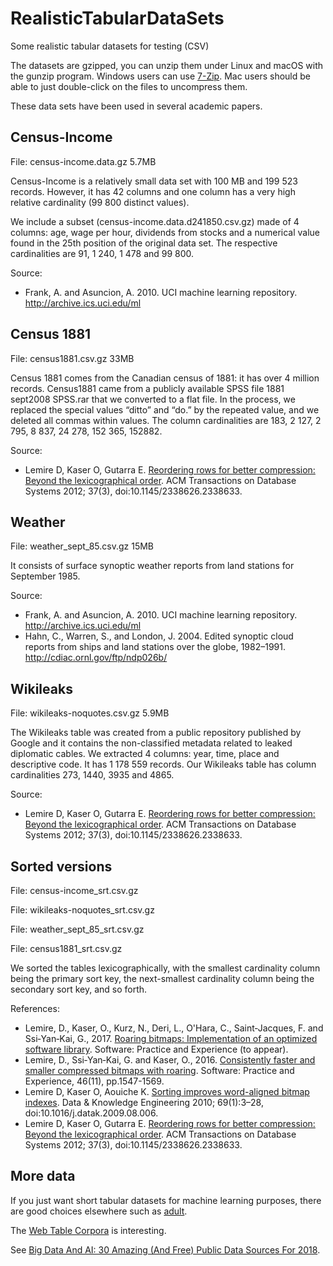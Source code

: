 # RealisticTabularDataSets
Some realistic tabular datasets for testing (CSV)

The datasets are gzipped, you can unzip them under Linux and macOS with the gunzip program. Windows users can use [7-Zip](http://www.7-zip.org). Mac users should be able to just double-click on the files to uncompress them.

These data sets have been used in several academic papers.


## Census-Income

File: census-income.data.gz 5.7MB

Census-Income is a relatively small data set with 100 MB and 199 523 records. However, it has 42 columns and one column has a very high relative cardinality (99 800 distinct values). 

We include a subset (census-income.data.d241850.csv.gz) made of 4 columns: age, wage per hour, dividends from stocks and a numerical value found in the 25th position of the original data set. The respective cardinalities are 91, 1 240, 1 478 and 99 800.

Source:

* Frank, A. and Asuncion, A. 2010. UCI machine learning repository. http://archive.ics.uci.edu/ml

## Census 1881

File: census1881.csv.gz 33MB

Census 1881 comes from the Canadian census of 1881: it has over 4 million records. Census1881 came from a publicly available SPSS file 1881 sept2008 SPSS.rar that we converted to a flat file. In the process, we replaced the special values “ditto” and “do.” by the repeated value, and we deleted all commas within values. The column cardinalities are 183, 2 127, 2 795, 8 837, 24 278, 152 365, 152882.

Source: 

* Lemire D, Kaser O, Gutarra E. [Reordering rows for better compression: Beyond the lexicographical order](https://arxiv.org/abs/1207.2189). ACM Transactions on Database Systems 2012; 37(3), doi:10.1145/2338626.2338633.

## Weather

File: weather_sept_85.csv.gz 15MB

It consists of  surface synoptic weather reports from land stations for September 1985. 

Source:

* Frank, A. and Asuncion, A. 2010. UCI machine learning repository. http://archive.ics.uci.edu/ml
*  Hahn, C., Warren, S., and London, J. 2004. Edited synoptic cloud reports from ships and land stations over the globe, 1982–1991. http://cdiac.ornl.gov/ftp/ndp026b/


## Wikileaks

File: wikileaks-noquotes.csv.gz 5.9MB

The Wikileaks table was created from a public repository published by Google and it contains the non-classified metadata related to leaked diplomatic cables. We extracted 4 columns: year, time, place and descriptive code. It has 1 178 559 records. Our Wikileaks table has column cardinalities 273, 1440, 3935 and 4865.

Source: 

* Lemire D, Kaser O, Gutarra E. [Reordering rows for better compression: Beyond the lexicographical order](https://arxiv.org/abs/1207.2189). ACM Transactions on Database Systems 2012; 37(3), doi:10.1145/2338626.2338633. 


## Sorted versions

File: census-income_srt.csv.gz

File: wikileaks-noquotes_srt.csv.gz

File: weather_sept_85_srt.csv.gz

File: census1881_srt.csv.gz

We sorted the tables lexicographically, with the smallest cardinality column being the primary sort key, the next-smallest cardinality column being the secondary sort key, and so forth.

References:  

* Lemire, D., Kaser, O., Kurz, N., Deri, L., O'Hara, C., Saint‐Jacques, F. and Ssi‐Yan‐Kai, G., 2017. [Roaring bitmaps: Implementation of an optimized software library](https://arxiv.org/abs/1709.07821). Software: Practice and Experience (to appear).
* Lemire, D., Ssi‐Yan‐Kai, G. and Kaser, O., 2016. [Consistently faster and smaller compressed bitmaps with roaring](https://arxiv.org/abs/1603.06549). Software: Practice and Experience, 46(11), pp.1547-1569.
* Lemire D, Kaser O, Aouiche K. [Sorting improves word-aligned bitmap indexes](https://arxiv.org/abs/0901.3751). Data & Knowledge Engineering 2010; 69(1):3–28, doi:10.1016/j.datak.2009.08.006.
* Lemire D, Kaser O, Gutarra E. [Reordering rows for better compression: Beyond the lexicographical order](https://arxiv.org/abs/1207.2189). ACM Transactions on Database Systems 2012; 37(3), doi:10.1145/2338626.2338633.


## More data

If you just want short tabular datasets for machine learning purposes, there are good choices elsewhere such as [adult](https://archive.ics.uci.edu/ml/machine-learning-databases/adult/).

The [Web Table Corpora](http://webdatacommons.org/webtables/) is interesting.

See [Big Data And AI: 30 Amazing (And Free) Public Data Sources For 2018](https://www.forbes.com/sites/bernardmarr/2018/02/26/big-data-and-ai-30-amazing-and-free-public-data-sources-for-2018/#522e3e6c5f8a).

